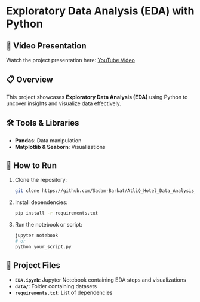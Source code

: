 # Exploratory Data Analysis (EDA) with Python

## 🎥 Video Presentation  
Watch the project presentation here: [YouTube Video](https://www.youtube.com/watch?v=ITNAzjVJKto)  

## 📋 Overview  
This project showcases **Exploratory Data Analysis (EDA)** using Python to uncover insights and visualize data effectively.  

## 🛠️ Tools & Libraries  
- **Pandas**: Data manipulation  
- **Matplotlib & Seaborn**: Visualizations  

## 🚀 How to Run  
1. Clone the repository:  
    ```bash
    git clone https://github.com/Sadam-Barkat/AtliQ_Hotel_Data_Analysis_Using_Python.git
    ```  
2. Install dependencies:  
    ```bash
    pip install -r requirements.txt
    ```  
3. Run the notebook or script:  
    ```bash
    jupyter notebook
    # or
    python your_script.py
    ```  

## 📂 Project Files  
- **`EDA.ipynb`**: Jupyter Notebook containing EDA steps and visualizations  
- **`data/`**: Folder containing datasets  
- **`requirements.txt`**: List of dependencies  
